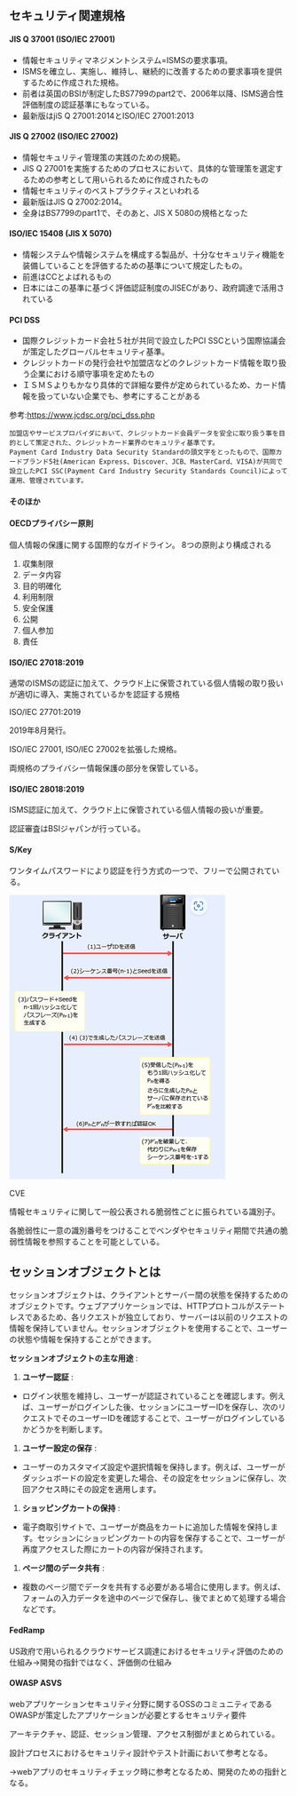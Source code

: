 ## セキュリティ関連規格

#### JIS Q 37001 (ISO/IEC 27001)

- 情報セキュリティマネジメントシステム=ISMSの要求事項。
- ISMSを確立し、実施し、維持し、継続的に改善するための要求事項を提供するために作成された規格。
- 前者は英国のBSIが制定したBS7799のpart2で、2006年以降、ISMS適合性評価制度の認証基準にもなっている。
- 最新版はjiS Q 27001:2014とISO/IEC 27001:2013

#### JIS Q 27002 (ISO/IEC 27002)

- 情報セキュリティ管理策の実践のための規範。
- JIS Q 27001を実施するためのプロセスにおいて、具体的な管理策を選定するための参考として用いられるために作成されたもの
- 情報セキュリティのベストプラクティスといわれる
- 最新版はJIS Q 27002:2014。
- 全身はBS7799のpart1で、そのあと、JIS X 5080の規格となった

#### ISO/IEC 15408 (JIS X 5070)

- 情報システムや情報システムを構成する製品が、十分なセキュリティ機能を装備していることを評価するための基準について規定したもの。
- 前進はCCとよばれるもの
- 日本にはこの基準に基づく評価認証制度のJISECがあり、政府調達で活用されている

#### PCI DSS

- 国際クレジットカード会社５社が共同で設立したPCI SSCという国際協議会が策定したグローバルセキュリティ基準。
- クレジットカードの発行会社や加盟店などのクレジットカード情報を取り扱う企業における順守事項を定めたもの
- ＩＳＭＳよりもかなり具体的で詳細な要件が定められているため、カード情報を扱っていない企業でも、参考にすることがある

参考:https://www.jcdsc.org/pci_dss.php

```
加盟店やサービスプロバイダにおいて、クレジットカード会員データを安全に取り扱う事を目的として策定された、クレジットカード業界のセキュリティ基準です。
Payment Card Industry Data Security Standardの頭文字をとったもので、国際カードブランド5社(American Express、Discover、JCB、MasterCard、VISA)が共同で設立したPCI SSC(Payment Card Industry Security Standards Council)によって運用、管理されています。
```

#### そのほか

#### OECDプライバシー原則

個人情報の保護に関する国際的なガイドライン。
8つの原則より構成される

1. 収集制限
2. データ内容
3. 目的明確化
4. 利用制限
5. 安全保護
6. 公開
7. 個人参加
8. 責任

#### ISO/IEC 27018:2019

通常のISMSの認証に加えて、クラウド上に保管されている個人情報の取り扱いが適切に導入、実施されているかを認証する規格

ISO/IEC 27701:2019

2019年8月発行。

ISO/IEC 27001, ISO/IEC 27002を拡張した規格。

両規格のプライバシー情報保護の部分を保管している。

#### ISO/IEC 28018:2019

ISMS認証に加えて、クラウド上に保管されている個人情報の扱いが重要。

認証審査はBSIジャパンが行っている。

#### S/Key

ワンタイムパスワードにより認証を行う方式の一つで、フリーで公開されている。

![1739248377420](image/security-standard/1739248377420.png)

CVE

情報セキュリティに関して一般公表される脆弱性ごとに振られている識別子。

各脆弱性に一意の識別番号をつけることでベンダやセキュリティ期間で共通の脆弱性情報を参照することを可能としている。

## セッションオブジェクトとは

セッションオブジェクトは、クライアントとサーバー間の状態を保持するためのオブジェクトです。ウェブアプリケーションでは、HTTPプロトコルがステートレスであるため、各リクエストが独立しており、サーバーは以前のリクエストの情報を保持していません。セッションオブジェクトを使用することで、ユーザーの状態や情報を保持することができます。

 **セッションオブジェクトの主な用途** :

1. **ユーザー認証** :

* ログイン状態を維持し、ユーザーが認証されていることを確認します。例えば、ユーザーがログインした後、セッションにユーザーIDを保存し、次のリクエストでそのユーザーIDを確認することで、ユーザーがログインしているかどうかを判断します。

1. **ユーザー設定の保存** :

* ユーザーのカスタマイズ設定や選択情報を保持します。例えば、ユーザーがダッシュボードの設定を変更した場合、その設定をセッションに保存し、次回アクセス時にその設定を適用します。

1. **ショッピングカートの保持** :

* 電子商取引サイトで、ユーザーが商品をカートに追加した情報を保持します。セッションにショッピングカートの内容を保存することで、ユーザーが再度アクセスした際にカートの内容が保持されます。

1. **ページ間のデータ共有** :

* 複数のページ間でデータを共有する必要がある場合に使用します。例えば、フォームの入力データを途中のページで保存し、後でまとめて処理する場合などです。

#### FedRamp

US政府で用いられるクラウドサービス調達におけるセキュリティ評価のための仕組み→開発の指針ではなく、評価側の仕組み

#### OWASP ASVS

webアプリケーションセキュリティ分野に関するOSSのコミュニティであるOWASPが策定したアプリケーションが必要とするセキュリティ要件

アーキテクチャ、認証、セッション管理、アクセス制御がまとめられている。

設計プロセスにおけるセキュリティ設計やテスト計画において参考となる。

→webアプリのセキュリティチェック時に参考となるため、開発のための指針となる。
